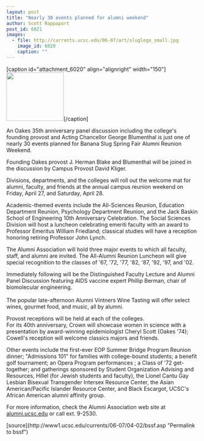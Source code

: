 ```yaml
---
layout: post
title: "Nearly 30 events planned for alumni weekend"
author: Scott Rappaport
post_id: 6021
images:
  - file: http://currents.ucsc.edu/06-07/art/sluglogo_small.jpg
    image_id: 6020
    caption: ""
---
```


[caption id="attachment_6020" align="alignright" width="150"]<a href="http://localhost/mysite/wp-content/uploads/2007/04/sluglogo_small.jpg"><img class="size-full wp-image-6020" src="http://localhost/mysite/wp-content/uploads/2007/04/sluglogo_small.jpg" alt="" width="150" height="127" /></a>[/caption]
<a name="content" id="content"></a>
<p>
  An Oakes 35th anniversary panel discussion including the college's founding provost and Acting Chancellor George Blumenthal is just one of nearly 30 events planned for Banana Slug Spring Fair Alumni Reunion Weekend.
</p>
<p>
  Founding Oakes provost J. Herman Blake and Blumenthal will be joined in the discussion by Campus Provost David Kliger.
</p>
<p>
  Divisions, departments, and the colleges will roll out the welcome mat for alumni, faculty, and friends at the annual campus reunion weekend on Friday, April 27, and Saturday, April 28.
</p>
<p>
  Academic-themed events include the All-Sciences Reunion, Education Department Reunion, Psychology Department Reunion, and the Jack Baskin School of Engineering 10th Anniversary Celebration. The Social Sciences Division will host a luncheon celebrating emeriti faculty with an award to Professor Emeritus William Friedland; classical studies will have a reception honoring retiring Professor John Lynch.
</p>
<p>
  The Alumni Association will hold three major events to which all faculty, staff, and alumni are invited. The All-Alumni Reunion Luncheon will give special recognition to the classes of '67, '72, '77, '82, '87, '92, '97, and '02.
</p>
<p>
  Immediately following will be the Distinguished Faculty Lecture and Alumni Panel Discussion featuring AIDS vaccine expert Phillip Berman, chair of biomolecular engineering.<br>
  <br>
  The popular late-afternoon Alumni Vintners Wine Tasting will offer select wines, gourmet food, and music, all by alumni.
</p>
<p>
  Provost receptions will be held at each of the colleges.<br>
  For its 40th anniversary, Crown will showcase women in science with a presentation by award-winning epidemiologist Cheryl Scott (Oakes '74); Cowell's reception will welcome classics majors and friends.
</p>
<p>
  Other events include the first-ever EOP Summer Bridge Program Reunion dinner; "Admissions 101" for families with college-bound students; a benefit golf tournament; an Opera Program performances ; a Class of '72 get-together; and gatherings sponsored by Student Organization Advising and Resources, Hillel (for Jewish students and faculty), the Lionel Cantu Gay Lesbian Bisexual Transgender Intersex Resource Center, the Asian American/Pacific Islander Resource Center, and Black Escargot, UCSC's African American alumni affinity group.<br>
</p>
<p>
  For more information, check the Alumni Association web site at <a href="http://alumni.ucsc.edu">alumni.ucsc.edu</a> or call ext. 9-2530.
</p>
[source](http://www1.ucsc.edu/currents/06-07/04-02/bssf.asp "Permalink to bssf")
